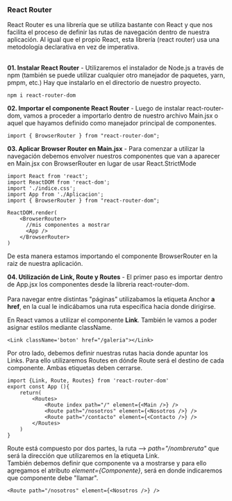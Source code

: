 <h3>React Router</h3>
<p>
    React Router es una librería que se utiliza bastante con React y que nos facilita el proceso de definir las rutas de navegación dentro de nuestra aplicación. Al igual que el propio React, esta librería (react router) usa una metodología declarativa en vez de imperativa.
</p>
<br><b>01. Instalar React Router</b> - Utilizaremos el instalador de Node.js a través de npm (también se puede utilizar cualquier otro manejador de paquetes, yarn, pmpm, etc.) Hay que instalarlo en el directorio de nuestro proyecto.

````JSX
npm i react-router-dom
````
<p><b>02. Importar el componente React Router</b> - Luego de instalar react-router-dom, vamos a proceder a importarlo dentro de nuestro archivo Main.jsx o aquel que hayamos definido como manejador principal de componentes.</p>

````JSX
import { BrowserRouter } from "react-router-dom";
````
<p><b>03. Aplicar Browser Router en Main.jsx</b> - Para comenzar a utilizar la navegación debemos envolver nuestros componentes que van a aparecer en Main.jsx con BrowserRouter en lugar de usar React.StrictMode</p>


````JSX
import React from 'react';
import ReactDOM from 'react-dom';
import './indice.css';
import App from './Aplicacion';
import { BrowserRouter } from "react-router-dom";

ReactDOM.render(
    <BrowserRouter>
      //mis componentes a mostrar
      <App />
    </BrowserRouter>
)
````
<p>De esta manera estamos importando el componente BrowserRouter en la raiz de nuestra aplicación.</p>
<p><b>04. Utilización de Link, Route y Routes</b> - El primer paso es importar dentro de App.jsx los componentes desde la libreria react-router-dom.<br>
<br>Para navegar entre distintas "páginas" utilizabamos la etiqueta Anchor <b> a href</b>, en la cual le indicábamos una ruta específica hacia donde dirigirse. <p>En React vamos a utilizar el componente <b>Link</b>.
También le vamos a poder asignar estilos mediante className.</p></p>

````JSX
<Link className='boton' href="/galeria"></Link>
````

<p>Por otro lado, debemos definir nuestras rutas hacia donde apuntar los Links. Para ello utilizaremos Routes en dónde Route será el destino de cada componente. Ambas etiquetas deben cerrarse.
</p>

````JSX
import {Link, Route, Routes} from 'react-router-dom'
export const App (){
    return(
        <Routes>
            <Route index path="/" element={<Main />} />
            <Route path="/nosotros" element={<Nosotros />} />
            <Route path="/contacto" element={<Contacto />} />
        </Routes>
    )
}
````
<p>
    Route está compuesto por dos partes, la ruta --> <i>path="/nombreruta"</i> que será la dirección que utilizaremos en la etiqueta Link.<br>
También debemos definir que componente va a mostrarse y para ello agregamos el atributo <i>element={Componente}</i>, será en donde indicaremos que componente debe "llamar".
</p>

````JSX
<Route path="/nosotros" element={<Nosotros />} />
````

